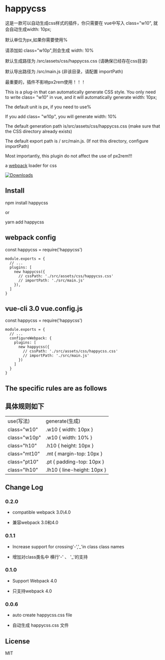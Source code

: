 
# happycss

<p>这是一款可以自动生成css样式的插件，你只需要在 vue中写入 class="w10", 就会自动生成width: 10px;</p>
<p>默认单位为px,如果你需要使用%</p>
<p>请添加如 class="w10p",则会生成 width: 10%</p>
<p>默认生成路径为 /src/assets/css/happycss.css (请确保已经存在css目录)</p>
<p>默认导出路径为 /src/main.js (非该目录，请配置 importPath)</p>
<p>最重要的，插件不影响px2rem使用！！！</p>



<p> This is a plug-in that can automatically generate CSS style. You only need to write class= "w10" in vue, and it will automatically generate width: 10px;</p>
<p>The default unit is px, if you need to use%</p>
<p> If you add class= "w10p", you will generate width: 10%</p>
<p>The default generation path is/src/assets/css/happycss.css (make sure that the CSS directory already exists)</p>
<p> The default export path is / src/main.js. (If not this directory, configure importPath)</p>
<p>Most importantly, this plugin do not affect the use of px2rem!!!</p>


a [webpack](http://webpack.github.io/) loader for css


[![Downloads][downloads-image]][downloads-url]

[npm-url]: https://www.npmjs.com/package/happycss
[downloads-image]: http://img.shields.io/npm/dm/px2rem-loader.svg
[downloads-url]: https://www.npmjs.com/package/happycss

## Install

<p>npm install happycss</p>
<p>or</p>
<p>yarn add happycss</p>

## webpack config

const happycss = require('happycss')
```
module.exports = {
  // ...
  plugins: [
    new happycss({
      // cssPath: './src/assets/css/happycss.css'
      // importPath: './src/main.js'
    }),
  ]
}
```
## vue-cli 3.0 vue.config.js

const happycss = require('happycss')
```
module.exports = {
  // ...
  configureWebpack: {
    plugins: [
      new happycss({
        // cssPath: './src/assets/css/happycss.css'
        // importPath: './src/main.js'
      })
    ]
  }
}
```


## The specific rules are as follows
## 具体规则如下

<table>
  <tr>
    <td>use(写法)</td><td>generate(生成)</td>
  </tr>
  <tr>
    <td>class="w10"</td><td>.w10 { width: 10px }</td>
  </tr>
  <tr>
    <td>class="w10p"</td><td>.w10 { width: 10% }</td>
  </tr>
  <tr>
    <td>class="h10"</td><td>.h10 { height: 10px }</td>
  </tr>
  <tr>
    <td>class="mt10"</td><td>.mt { margin-top: 10px }</td>
  </tr>
  <tr>
    <td>class="pt10"</td><td>.pt { padding-top: 10px }</td>
  </tr>
  <tr>
    <td>class="lh10"</td><td>.lh10 { line-height: 10px }</td>
  </tr>
</table>


## Change Log

### 0.2.0

* compatible webpack 3.0\4.0

* 兼容webpack 3.0和4.0

### 0.1.1

* Increase support for crossing'-','_'in class class names

* 增加对class类名中 横行'-' 、 '_'的支持

### 0.1.0

* Support Webpack 4.0

* 只支持webpack 4.0

### 0.0.6

* auto create happycss.css file

* 自动生成 happycss.css 文件

## License

MIT
